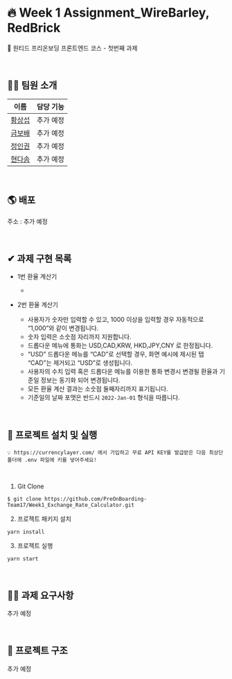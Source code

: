 # 🔥 Week 1 Assignment_WireBarley, RedBrick

🧱 원티드 프리온보딩 프론트엔드 코스 - 첫번째 과제

<br/>

## 👋🏻 팀원 소개

| 이름                                       | 담당 기능 |
| ------------------------------------------ | --------- |
| [황상섭](https://github.com/sangseophwang) | 추가 예정 |
| [금보배](https://github.com/BobaeKeum)     | 추가 예정 |
| [정인권](https://github.com/developjik)    | 추가 예정 |
| [현다솜](https://github.com/)              | 추가 예정 |

<br/>

## 🌎 배포

주소 : 추가 예정

<br/>

## ✔ 과제 구현 목록

- 1번 환율 계산기

  -

- 2번 환율 계산기
  - 사용자가 숫자만 입력할 수 있고, 1000 이상을 입력할 경우 자동적으로 “1,000”와 같이 변경됩니다.
  - 숫자 입력은 소숫점 자리까지 지원합니다.
  - 드롭다운 메뉴에 통화는 USD,CAD,KRW, HKD,JPY,CNY 로 한정됩니다.
  - “USD” 드롭다운 메뉴를 “CAD”로 선택할 경우, 화면 예시에 제시된 탭 “CAD”는 제거되고 “USD”로 생성됩니다.
  - 사용자의 수치 입력 혹은 드롭다운 메뉴를 이용한 통화 변경시 변경될 환율과 기준일 정보는 동기화 되어 변경됩니다.
  - 모든 환율 계산 결과는 소숫점 둘째자리까지 표기됩니다.
  - 기준일의 날짜 포맷은 반드시 `2022-Jan-01` 형식을 따릅니다.

<br/>

## 🚀 프로젝트 설치 및 실행

```plaintext
💡 https://currencylayer.com/ 에서 가입하고 무료 API KEY를 발급받은 다음 최상단 폴더에 .env 파일에 키를 넣어주세요!
```

<br/>

1. Git Clone

```plaintext
$ git clone https://github.com/PreOnBoarding-Team17/Week1_Exchange_Rate_Calculator.git
```

2. 프로젝트 패키지 설치

```plaintext
yarn install
```

3. 프로젝트 실행

```plaintext
yarn start
```

<br/>

## ✍🏻 과제 요구사항

추가 예정

<br/>

## 🌲 프로젝트 구조

추가 예정
